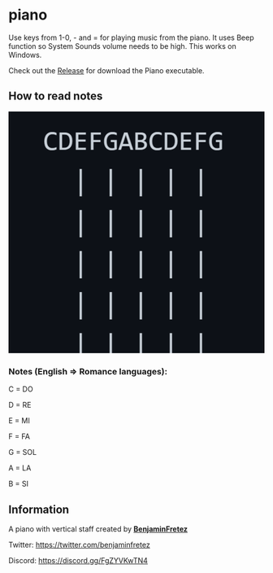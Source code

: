 # piano

Use keys from 1-0, - and = for playing music from the piano.
It uses Beep function so System Sounds volume needs to be high.
This works on Windows.

Check out the [Release](https://github.com/benjaminfretez/piano/releases/tag/piano) for download the Piano executable.

## How to read notes

![How to read note](https://github.com/benjaminfretez/piano/blob/master/Pictures/noteread.png?raw=true)

### Notes (English => Romance languages):

C = DO

D = RE

E = MI

F = FA

G = SOL

A = LA

B = SI

## Information

A piano with vertical staff created by [**BenjaminFretez**](https://youtube.com/benjaminfretez)

Twitter: https://twitter.com/benjaminfretez

Discord: https://discord.gg/FgZYVKwTN4
